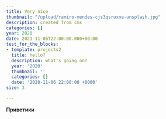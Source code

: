 ```yaml
---
title: Very nice
thumbnail: "/upload/ramiro-mendes-cjs3qsruxne-unsplash.jpg"
description: created from cms
categories: []
year: 2020
date: 2021-11-06T22:00:00.000+00:00
test_for_the_blocks:
- template: projects2
  title: hello?
  description: what's going on?
  year: '2020'
  thumbnail: ''
  categories: []
  date: '2020-11-06 22:00:00 +0000'
size: 3

---
```

**Приветики**